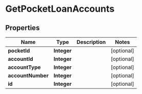 # GetPocketLoanAccounts

## Properties
Name | Type | Description | Notes
------------ | ------------- | ------------- | -------------
**pocketId** | **Integer** |  |  [optional]
**accountId** | **Integer** |  |  [optional]
**accountType** | **Integer** |  |  [optional]
**accountNumber** | **Integer** |  |  [optional]
**id** | **Integer** |  |  [optional]
